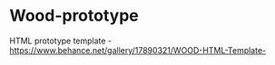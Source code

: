 # Wood-prototype
HTML prototype template - https://www.behance.net/gallery/17890321/WOOD-HTML-Template-
